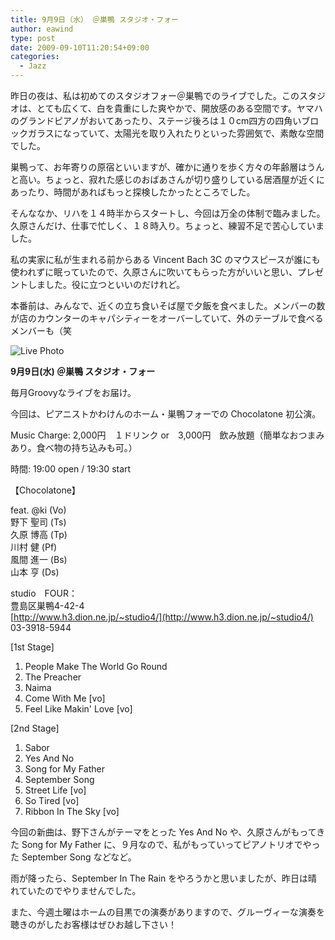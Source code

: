 ```yaml
---
title: 9月9日（水） ＠巣鴨 スタジオ・フォー
author: eawind
type: post
date: 2009-09-10T11:20:54+09:00
categories:
  - Jazz
---
```

昨日の夜は、私は初めてのスタジオフォー＠巣鴨でのライブでした。このスタジオは、とても広くて、白を貴重にした爽やかで、開放感のある空間です。ヤマハのグランドピアノがおいてあったり、ステージ後ろは１０cm四方の四角いブロックガラスになっていて、太陽光を取り入れたりといった雰囲気で、素敵な空間でした。

巣鴨って、お年寄りの原宿といいますが、確かに通りを歩く方々の年齢層はうんと高い。ちょっと、寂れた感じのおばあさんが切り盛りしている居酒屋が近くにあったり、時間があればもっと探検したかったところでした。

そんななか、リハを１４時半からスタートし、今回は万全の体制で臨みました。久原さんだけ、仕事で忙しく、１８時入り。ちょっと、練習不足で苦心していました。

私の実家に私が生まれる前からある Vincent Bach 3C のマウスピースが誰にも使われずに眠っていたので、久原さんに吹いてもらった方がいいと思い、プレゼントしました。役に立つといいのだけれど。

本番前は、みんなで、近くの立ち食いそば屋で夕飯を食べました。メンバーの数が店のカウンターのキャパシティーをオーバーしていて、外のテーブルで食べるメンバーも（笑

![Live Photo](/img/2009/09/IMG_0159.jpg)

**9月9日(水) ＠巣鴨 スタジオ・フォー**

毎月Groovyなライブをお届け。

今回は、ピアニストかわけんのホーム・巣鴨フォーでの Chocolatone 初公演。

Music Charge: 2,000円　１ドリンク or　3,000円　飲み放題（簡単なおつまみあり。食べ物の持ち込みも可。）

時間: 19:00 open / 19:30 start

【Chocolatone】

feat. @ki (Vo)  
野下 聖司 (Ts)  
久原 博高 (Tp)  
川村 健 (Pf)  
風間 進一 (Bs)  
山本 亨 (Ds)

studio　FOUR：  
豊島区巣鴨4-42-4  
[http://www.h3.dion.ne.jp/~studio4/](http://www.h3.dion.ne.jp/~studio4/)  
03-3918-5944

[1st Stage]  
1. People Make The World Go Round  
2. The Preacher  
3. Naima  
4. Come With Me [vo]  
5. Feel Like Makin' Love [vo]

[2nd Stage]  
1. Sabor  
2. Yes And No  
3. Song for My Father  
4. September Song  
5. Street Life [vo]  
6. So Tired [vo]  
7. Ribbon In The Sky [vo]

今回の新曲は、野下さんがテーマをとった Yes And No や、久原さんがもってきた Song for My Father に、９月なので、私がもっていってピアノトリオでやった September Song などなど。

雨が降ったら、September In The Rain をやろうかと思いましたが、昨日は晴れていたのでやりませんでした。

また、今週土曜はホームの目黒での演奏がありますので、グルーヴィーな演奏を聴きのがしたお客様はぜひお越し下さい！
